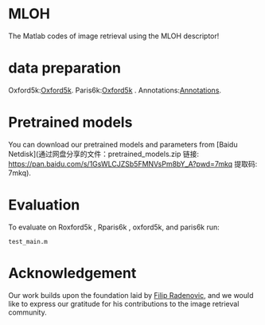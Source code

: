# MLOH

The Matlab codes of image retrieval using the MLOH descriptor!

# data preparation

Oxford5k:[Oxford5k](http://www.robots.ox.ac.uk/~vgg/data/oxbuildings).
Paris6k:[Oxford5k](http://www.robots.ox.ac.uk/~vgg/data/parisbuildings) .
Annotations:[Annotations](http://cmp.felk.cvut.cz/revisitop/).

# Pretrained models

You can download our pretrained models and parameters from [Baidu Netdisk](通过网盘分享的文件：pretrained_models.zip
链接: https://pan.baidu.com/s/1GsWLCJZSb5FMNVsPm8bY_A?pwd=7mkq 提取码: 7mkq).

# Evaluation

To evaluate on Roxford5k , Rparis6k , oxford5k, and paris6k run:
```
test_main.m
```

# Acknowledgement

Our work builds upon the foundation laid by [Filip Radenovic](https://github.com/filipradenovic/revisitop), and we would like to express our gratitude for his contributions to the image retrieval community.
